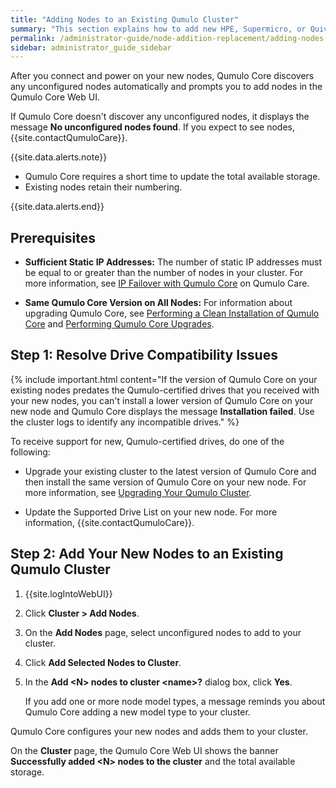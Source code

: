 ```yaml
---
title: "Adding Nodes to an Existing Qumulo Cluster"
summary: "This section explains how to add new HPE, Supermicro, or Quiver nodes to an existing cluster."
permalink: /administrator-guide/node-addition-replacement/adding-nodes-existing-cluster.html
sidebar: administrator_guide_sidebar
---
```


After you connect and power on your new nodes, Qumulo Core discovers any unconfigured nodes automatically and prompts you to add nodes in the Qumulo Core Web UI.

If Qumulo Core doesn't discover any unconfigured nodes, it displays the message **No unconfigured nodes found**. If you expect to see nodes, {{site.contactQumuloCare}}.

{{site.data.alerts.note}}
<ul>
  <li>Qumulo Core requires a short time to update the total available storage.</li>
  <li>Existing nodes retain their numbering.</li>
</ul>
{{site.data.alerts.end}}


## Prerequisites
* **Sufficient Static IP Addresses:** The number of static IP addresses must be equal to or greater than the number of nodes in your cluster. For more information, see [IP Failover with Qumulo Core](https://care.qumulo.com/hc/en-us/articles/115007075107) on Qumulo Care.

* **Same Qumulo Core Version on All Nodes:** For information about upgrading Qumulo Core, see [Performing a Clean Installation of Qumulo Core](https://care.qumulo.com/hc/en-us/articles/360011477954) and [Performing Qumulo Core Upgrades](https://docs.qumulo.com/administrator-guide/upgrading-qumulo-core/performing-upgrades.html).


## Step 1: Resolve Drive Compatibility Issues
{% include important.html content="If the version of Qumulo Core on your existing nodes predates the Qumulo-certified drives that you received with your new nodes, you can't install a lower version of Qumulo Core on your new node and Qumulo Core displays the message **Installation failed**. Use the cluster logs to identify any incompatible drives." %}

To receive support for new, Qumulo-certified drives, do one of the following:

* Upgrade your existing cluster to the latest version of Qumulo Core and then install the same version of Qumulo Core on your new node. For more information, see [Upgrading Your Qumulo Cluster](../upgrading-qumulo-core/performing-upgrades.html).
  
* Update the Supported Drive List on your new node. For more information, {{site.contactQumuloCare}}.


## Step 2: Add Your New Nodes to an Existing Qumulo Cluster
1.  {{site.logIntoWebUI}}

1.  Click **Cluster &gt; Add Nodes**.

1.  On the **Add Nodes** page, select unconfigured nodes to add to your cluster.

1.  Click **Add Selected Nodes to Cluster**.
   
1.  In the **Add &lt;N&gt; nodes to cluster &lt;name&gt;?** dialog box, click **Yes**.

    If you add one or more node model types, a message reminds you about Qumulo Core adding a new model type to your cluster.

Qumulo Core configures your new nodes and adds them to your cluster.

On the **Cluster** page, the Qumulo Core Web UI shows the banner **Successfully added &lt;N&gt; nodes to the cluster** and the total available storage.
